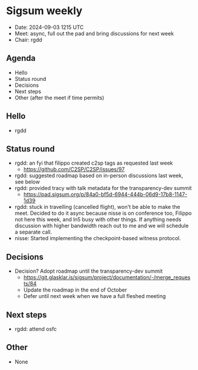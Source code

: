 # Sigsum weekly

  - Date: 2024-09-03 1215 UTC
  - Meet: async, full out the pad and bring discussions for next week
  - Chair: rgdd

## Agenda

  - Hello
  - Status round
  - Decisions
  - Next steps
  - Other (after the meet if time permits)

## Hello

  - rgdd

## Status round

  - rgdd: an fyi that filippo created c2sp tags as requested last week
    - https://github.com/C2SP/C2SP/issues/97
  - rgdd: suggested roadmap based on in-person discussions last week, see below
  - rgdd: provided tracy with talk metadata for the transparency-dev summit
    - https://pad.sigsum.org/p/84a0-bf5d-6944-444b-06d9-17b8-1147-1d39
  - rgdd: stuck in travelling (cancelled flight), won't be able to make the
    meet. Decided to do it async because nisse is on conference too, Filippo not
    here this week, and ln5 busy with other things. If anything needs discussion
    with higher bandwidth reach out to me and we will schedule a separate call.
  - nisse: Started implementing the checkpoint-based witness protocol.

## Decisions

  - Decision? Adopt roadmap until the transparency-dev summit
    - https://git.glasklar.is/sigsum/project/documentation/-/merge_requests/84
    - Update the roadmap in the end of October
    - Defer until next week when we have a full fleshed meeting

## Next steps

  - rgdd: attend osfc

## Other

  - None

